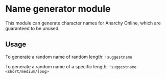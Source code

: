 # Name generator module

This module can generate character names for Anarchy Online, which
are guaranteed to be unused.

## Usage

To generate a random name of random length: `!suggestname`

To generate a random name of a specific length: `!suggestname <short/medium/long>`
